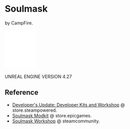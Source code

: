 # Soulmask

by CampFire.

![](../ue/2_create/2_editors/ue/img/ue-logo-white-01-100w.webp)

UNREAL ENGINE VERSION 4.27

## Reference

- [Developer's Update: Developer Kits and Workshop](https://store.steampowered.com/news/app/2646460/view/4286950670136070043) @ store.steampowered.
- [Soulmask Modkit](https://store.epicgames.com/en-US/p/soulmask-modkit) @ store.epicgames.
- [Soulmask Workshop](https://steamcommunity.com/app/2646460/workshop/) @ steamcommunity.
